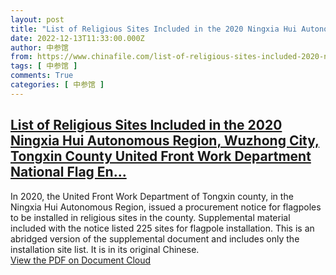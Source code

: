 ```yaml
---
layout: post
title: "List of Religious Sites Included in the 2020 Ningxia Hui Autonomous Region, Wuzhong City, Tongxin County United Front Work Department National Flag En"
date: 2022-12-13T11:33:00.000Z
author: 中参馆
from: https://www.chinafile.com/list-of-religious-sites-included-2020-ningxia-hui-autonomous-region-wuzhong-city-tongxin-county
tags: [ 中参馆 ]
comments: True
categories: [ 中参馆 ]
---
```

<!--1670931180000-->
[List of Religious Sites Included in the 2020 Ningxia Hui Autonomous Region, Wuzhong City, Tongxin County United Front Work Department National Flag En...](https://www.chinafile.com/list-of-religious-sites-included-2020-ningxia-hui-autonomous-region-wuzhong-city-tongxin-county)
------

<div>
<div class="content">    <div class="field field-name-body field-type-text-with-summary field-label-hidden">      In 2020, the United Front Work Department of Tongxin county, in the Ningxia Hui Autonomous Region, issued a procurement notice for flagpoles to be installed in religious sites in the county. Supplemental material included with the notice listed 225 sites for flagpole installation. This is an abridged version of the supplemental document and includes only the installation site list. It is in its original Chinese.  </div><div class="field field-name-field-whitepaper-url field-type-link-field field-label-hidden">                      <a href="https://embed.documentcloud.org/documents/23451318-list-of-religious-sites-included-in-the-2020-ningxia-hui-autonomous-region-wuzhong-city-tongxin-county-united-front-work-department-national-flag-entering-religious-activity-sites-national-flag-flagpole-and-installation-procurement-notice/?embed=1&amp%3Bresponsive=1&amp%3Btitle=1">View the PDF on Document Cloud</a>            </div>  </div>
</div>
